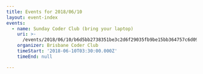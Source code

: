 ```yaml
---
title: Events for 2018/06/10
layout: event-index
events:
  - name: Sunday Coder Club (bring your laptop)
    uri: >-
      /events/2018/06/10/b6d5bb2738351be3c2d6f29035fb9be15bb364757c6d0931e1ffa919da8451ec
    organizer: Brisbane Coder Club
    timeStart: '2018-06-10T03:30:00.000Z'
    timeEnd: null

---
```

